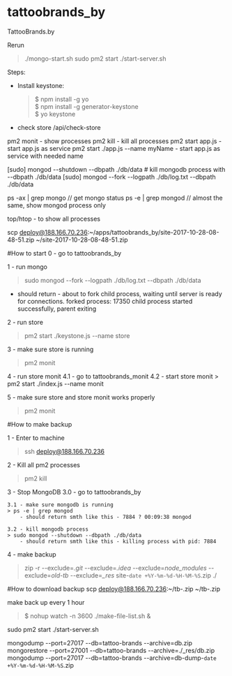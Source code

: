 # tattoobrands_by
TattooBrands.by

Rerun

> ./mongo-start.sh
> sudo pm2 start ./start-server.sh

Steps:

- Install keystone:
    >$ npm install -g yo \
    $ npm install -g generator-keystone \
    $ yo keystone

- check store
/api/check-store

pm2 monit - show processes
pm2 kill - kill all processes
pm2 start app.js - start app.js as service
pm2 start ./app.js --name myName - start app.js as service with needed name

[sudo] mongod --shutdown --dbpath ./db/data # kill mongodb process with --dbpath ./db/data
[sudo] mongod --fork --logpath ./db/log.txt --dbpath ./db/data

ps -ax | grep mongo // get mongo status
ps -e | grep mongod // almost the same, show mongod process only

top/htop - to show all processes

scp deploy@188.166.70.236:~/apps/tattoobrands_by/site-2017-10-28-08-48-51.zip ~/site-2017-10-28-08-48-51.zip

#How to start
0 - go to tattoobrands_by

1 - run mongo

> sudo mongod --fork --logpath ./db/log.txt --dbpath ./db/data
- should return - about to fork child process, waiting until server is ready for connections.
                  forked process: 17350
                  child process started successfully, parent exiting

2 - run store
> pm2 start ./keystone.js --name store

3 - make sure store is running
> pm2 monit

4 - run store monit
    4.1 - go to tattoobrands_monit
    4.2 - start store monit
    > pm2 start ./index.js --name monit

5 - make sure store and store monit works properly
> pm2 monit


#How to make backup

1 - Enter to machine
> ssh deploy@188.166.70.236

2 - Kill all pm2 processes
> pm2 kill

3 - Stop MongoDB
    3.0 - go to tattoobrands_by

    3.1 - make sure mongodb is running
    > ps -e | grep mongod
        - should return smth like this - 7884 ? 00:09:38 mongod

    3.2 - kill mongodb process
    > sudo mongod --shutdown --dbpath ./db/data
        - should return smth like this - killing process with pid: 7884

4 - make backup
> zip -r --exclude=*.git* --exclude=*.idea* --exclude=*node_modules* --exclude=*old-tb* --exclude=*_res* site-`date +%Y-%m-%d-%H-%M-%S`.zip ./

#How to download backup
scp deploy@188.166.70.236:~/tb-<date>.zip ~/tb-<date>.zip

make back up every 1 hour
> $ nohup watch -n 3600 ./make-file-list.sh &


sudo pm2 start ./start-server.sh


mongodump --port=27017 --db=tattoo-brands --archive=db.zip
mongorestore --port=27001 --db=tattoo-brands --archive=./_res/db.zip
mongodump --port=27017 --db=tattoo-brands --archive=db-dump-`date +%Y-%m-%d-%H-%M-%S`.zip
